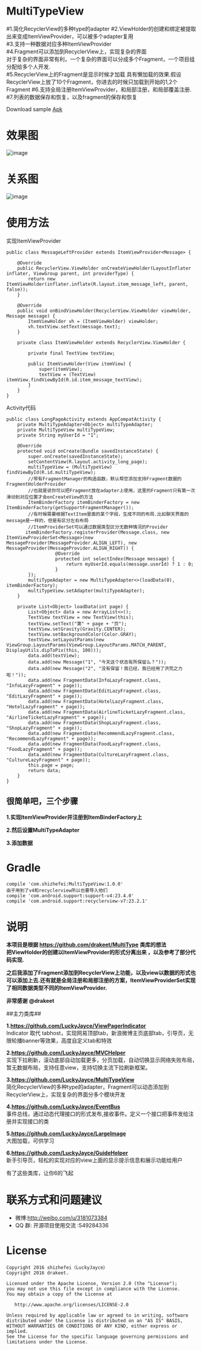 MultiTypeView
==================  

#1.简化RecyclerView的多种type的adapter
#2.ViewHolder的创建和绑定被提取出来变成ItemViewProvider，可以被多个adapter复用  
#3.支持一种数据对应多种ItemViewProvider  
#4.Fragment可以添加到RecyclerView上，实现复杂的界面  
   对于复杂的界面非常有利，一个复杂的界面可以分成多个Fragment，一个项目组分配给多个人开发.  
#5.RecyclerView上的Fragment是显示时候才加载
   具有懒加载的效果.假设RecyclerView上放了10个Fragment，你进去的时候只加载到开始的1,2个Fragment
#6.支持全局注册ItemViewProvider，和局部注册，和局部覆盖注册.
#7.列表的数据保存和恢复，以及fragment的保存和恢复  

Download sample [Apk](https://github.com/LuckyJayce/MultiTypeView/blob/master/raw/MutiTypeDemo.apk?raw=true)  

# 效果图 #
![image](https://github.com/LuckyJayce/MultiTypeView/blob/master/raw/1.png)  
# 关系图 #
![image](https://github.com/LuckyJayce/MultiTypeView/blob/master/raw/2.png)  
# 使用方法

实现ItemViewProvider

	public class MessageLeftProvider extends ItemViewProvider<Message> {
	
	    @Override
	    public RecyclerView.ViewHolder onCreateViewHolder(LayoutInflater inflater, ViewGroup parent, int providerType) {
	        return new ItemViewHolder(inflater.inflate(R.layout.item_message_left, parent, false));
	    }
	
	    @Override
	    public void onBindViewHolder(RecyclerView.ViewHolder viewHolder, Message message) {
	        ItemViewHolder vh = (ItemViewHolder) viewHolder;
	        vh.textView.setText(message.text);
	    }
	
	    private class ItemViewHolder extends RecyclerView.ViewHolder {
	
	        private final TextView textView;
	
	        public ItemViewHolder(View itemView) {
	            super(itemView);
	            textView = (TextView) itemView.findViewById(R.id.item_message_textView);
	        }
	    }
	}

Activity代码

	public class LongPageActivity extends AppCompatActivity {
	    private MultiTypeAdapter<Object> multiTypeAdapter;
	    private MultiTypeView multiTypeView;
	    private String myUserId = "1";
	
	    @Override
	    protected void onCreate(Bundle savedInstanceState) {
	        super.onCreate(savedInstanceState);
	        setContentView(R.layout.activity_long_page);
	        multiTypeView = (MultiTypeView) findViewById(R.id.multiTypeView);
	        //带有FragmentManager的构造函数，默认帮您添加支持Fragment数据的FragmentHolderProvider
	        //也就是说你可以把Fragment放在adapter上使用，这里的Fragment只有第一次滑动到对应位置才会onCreateView的方法
	        ItemBinderFactory itemBinderFactory = new ItemBinderFactory(getSupportFragmentManager());
	        //有时候需要根据TextItem里面的某个字段，生成不同的布局.比如聊天界面的message是一样的，但是有区分左右布局
	        //ItemProviderSet可以通过数据类型区分无数种情况的Provider
	       itemBinderFactory.registerProvider(Message.class, new ItemViewProviderSet<Message>(new MessageProvider(MessageProvider.ALIGN_LEFT), new MessageProvider(MessageProvider.ALIGN_RIGHT)) {
                      @Override
                      protected int selectIndex(Message message) {
                          return myUserId.equals(message.userId) ? 1 : 0;
                      }
            });
	        multiTypeAdapter = new MultiTypeAdapter<>(loadData(0), itemBinderFactory);
	        multiTypeView.setAdapter(multiTypeAdapter);
	    }
	
	    private List<Object> loadData(int page) {
	        List<Object> data = new ArrayList<>();
	        TextView textView = new TextView(this);
	        textView.setText("第" + page + "页");
	        textView.setGravity(Gravity.CENTER);
	        textView.setBackgroundColor(Color.GRAY);
	        textView.setLayoutParams(new ViewGroup.LayoutParams(ViewGroup.LayoutParams.MATCH_PARENT, DisplayUtils.dipToPix(this, 100)));
	        data.add(textView);
	        data.add(new Message("1", "今天这个状态有所保留么？"));
            data.add(new Message("2", "没有保留！我已经，我已经用了洪荒之力啦！"));
	        data.add(new FragmentData(InfoLazyFragment.class, "InfoLazyFragment" + page));
	        data.add(new FragmentData(EditLazyFragment.class, "EditLazyFragment" + page));
	        data.add(new FragmentData(HotelLazyFragment.class, "HotelLazyFragment" + page));
	        data.add(new FragmentData(AirlineTicketLazyFragment.class, "AirlineTicketLazyFragment" + page));
	        data.add(new FragmentData(ShopLazyFragment.class, "ShopLazyFragment" + page));
	        data.add(new FragmentData(RecommendLazyFragment.class, "RecommendLazyFragment" + page));
	        data.add(new FragmentData(FoodLazyFragment.class, "FoodLazyFragment" + page));
	        data.add(new FragmentData(CultureLazyFragment.class, "CultureLazyFragment" + page));
	        this.page = page;
	        return data;
	    }
	}  
## 很简单吧，三个步骤  
**1.实现ItemViewProvider并注册到ItemBinderFactory上**  
  
**2.然后设置MultiTypeAdapter**  
   
**3.添加数据**   

# Gradle #

	compile 'com.shizhefei:MultiTypeView:1.0.0'
	由于用到了v4和recyclerview所以也要导入他们  
	compile 'com.android.support:support-v4:23.4.0'  
	compile 'com.android.support:recyclerview-v7:23.2.1'  
  
  
# 说明 #
    
**本项目是根据 https://github.com/drakeet/MultiType 类库的想法  
把ViewHolder的创建以ItemViewProvider的形式分离出来
，以及参考了部分代码实现.**  

**之后我添加了Fragment添加到RecyclerView上功能，以及view以数据的形式也可以添加上去.还有就是全局注册和局部注册的方案，ItemViewProviderSet实现了相同数据类型不同的ItemViewProvider.**  

**非常感谢** **@drakeet**

##主力类库##

**1.https://github.com/LuckyJayce/ViewPagerIndicator**  
Indicator 取代 tabhost，实现网易顶部tab，新浪微博主页底部tab，引导页，无限轮播banner等效果，高度自定义tab和特效

**2.https://github.com/LuckyJayce/MVCHelper**  
实现下拉刷新，滚动底部自动加载更多，分页加载，自动切换显示网络失败布局，暂无数据布局，支持任意view，支持切换主流下拉刷新框架。

**3.https://github.com/LuckyJayce/MultiTypeView**  
简化RecyclerView的多种type的adapter，Fragment可以动态添加到RecyclerView上，实现复杂的界面分多个模块开发

**4.https://github.com/LuckyJayce/EventBus**  
事件总线，通过动态代理接口的形式发布,接收事件。定义一个接口把事件发给注册并实现接口的类

**5.https://github.com/LuckyJayce/LargeImage**  
大图加载，可供学习

**6.https://github.com/LuckyJayce/GuideHelper**   
新手引导页，轻松的实现对应的view上面的显示提示信息和展示功能给用户  

有了这些类库，让你6的飞起

# 联系方式和问题建议

* 微博:http://weibo.com/u/3181073384
* QQ 群: 开源项目使用交流 :549284336

License
=======

    Copyright 2016 shizhefei（LuckyJayce）
    Copyright 2016 drakeet.

    Licensed under the Apache License, Version 2.0 (the "License");
    you may not use this file except in compliance with the License.
    You may obtain a copy of the License at

       http://www.apache.org/licenses/LICENSE-2.0

    Unless required by applicable law or agreed to in writing, software
    distributed under the License is distributed on an "AS IS" BASIS,
    WITHOUT WARRANTIES OR CONDITIONS OF ANY KIND, either express or implied.
    See the License for the specific language governing permissions and
    limitations under the License.
